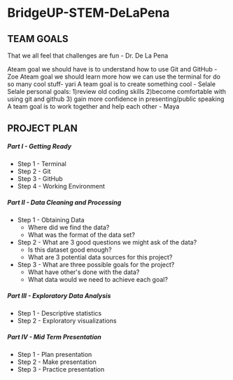 # BridgeUP-STEM-DeLaPena

## TEAM GOALS
That we all feel that challenges are fun - Dr. De La Pena

Ateam goal we should have is to understand how to use Git and GitHub - Zoe 
Ateam goal we should learn more how we can use the terminal for do so many cool stuff- yari
A team goal is to create something cool - Selale
Selale personal goals: 1)review old coding skills 2)become comfortable with using git and github 3) gain more confidence in presenting/public speaking  
A team goal is to work together and help each other - Maya

## PROJECT PLAN

##### Part I - Getting Ready
* Step 1 - Terminal
* Step 2 - Git
* Step 3 - GitHub
* Step 4 - Working Environment

##### Part II - Data Cleaning and Processing
* Step 1 - Obtaining Data
  - Where did we find the data?
  - What was the format of the data set?
* Step 2 - What are 3 good questions we might ask of the data?
  - Is this dataset good enough?
  - What are 3 potential data sources for this project?
* Step 3 - What are three possible goals for the project?
  - What have other's done with the data?
  - What data would we need to achieve each goal?

##### Part III - Exploratory Data Analysis
* Step 1 - Descriptive statistics
* Step 2 - Exploratory visualizations

##### Part IV - Mid Term Presentation
* Step 1 - Plan presentation
* Step 2 - Make presentation
* Step 3 - Practice presentation
